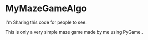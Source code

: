 # MyMazeGameAlgo

I'm Sharing this code for people to see.

This is only a very simple maze game made by me using PyGame..
